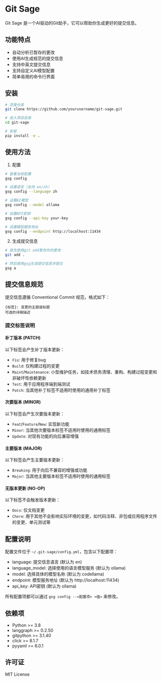 # Git Sage

Git Sage 是一个AI驱动的Git助手，它可以帮助你生成更好的提交信息。

## 功能特点

- 自动分析已暂存的更改
- 使用AI生成规范的提交信息
- 支持中英文提交信息
- 支持自定义AI模型配置
- 简单易用的命令行界面

## 安装

```bash
# 克隆仓库
git clone https://github.com/yourusername/git-sage.git

# 进入项目目录
cd git-sage

# 安装
pip install -e .
```

## 使用方法

1. 配置

```bash
# 查看当前配置
gsg config

# 设置语言（支持 en/zh）
gsg config --language zh

# 设置AI模型
gsg config --model ollama

# 设置API密钥
gsg config --api-key your-key

# 设置模型服务地址
gsg config --endpoint http://localhost:11434
```

2. 生成提交信息

```bash
# 首先使用git add暂存你的更改
git add .

# 然后使用gsg生成提交信息并提交
gsg a
```

## 提交信息规范

提交信息遵循 Conventional Commit 规范，格式如下：

```
{标签}: 变更的主题或标题
可选的详细描述
```

### 提交标签说明

#### 补丁版本 (PATCH)
以下标签会产生补丁版本更新：

- `Fix`: 用于修复bug
- `Build`: 仅构建过程的变更
- `Maint`/`Maintenance`: 小型维护任务，如技术债务清理、重构、构建过程变更和非破坏性依赖更新
- `Test`: 用于应用程序端到端测试
- `Patch`: 当其他补丁标签不适用时使用的通用补丁标签

#### 次要版本 (MINOR)
以下标签会产生次要版本更新：

- `Feat`/`Feature`/`New`: 实现新功能
- `Minor`: 当其他次要版本标签不适用时使用的通用标签
- `Update`: 对现有功能的向后兼容增强

#### 主要版本 (MAJOR)
以下标签会产生主要版本更新：

- `Breaking`: 用于向后不兼容的增强或功能
- `Major`: 当其他主要版本标签不适用时使用的通用标签

#### 无版本更新 (NO-OP)
以下标签不会触发版本更新：

- `Docs`: 仅文档变更
- `Chore`: 用于其他不会影响实际环境的变更，如代码注释、非包或应用程序文件的变更、单元测试等

## 配置说明

配置文件位于 `~/.git-sage/config.yml`，包含以下配置项：

- language: 提交信息语言 (默认为 en)
- language_model: 选择使用的语言模型服务 (默认为 ollama)
- model: 选择具体的模型名称 (默认为 codellama)
- endpoint: 模型服务地址 (默认为 http://localhost:11434)
- api_key: API密钥 (默认为 ollama)

所有配置项都可以通过 `gsg config --<配置项> <值>` 来修改。

## 依赖项

- Python >= 3.8
- langgraph >= 0.2.50
- gitpython >= 3.1.40
- click >= 8.1.7
- pyyaml >= 6.0.1

## 许可证

MIT License
